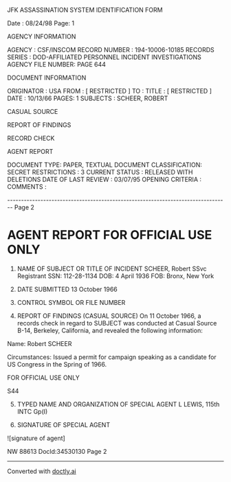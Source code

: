JFK ASSASSINATION SYSTEM
IDENTIFICATION FORM

Date : 08/24/98
Page: 1

AGENCY INFORMATION

AGENCY : CSF/INSCOM
RECORD NUMBER : 194-10006-10185
RECORDS SERIES : DOD-AFFILIATED PERSONNEL INCIDENT INVESTIGATIONS
AGENCY FILE NUMBER: PAGE 644

DOCUMENT INFORMATION

ORIGINATOR : USA
FROM : [ RESTRICTED ]
TO :
TITLE : [ RESTRICTED ]
DATE : 10/13/66
PAGES: 1
SUBJECTS : SCHEER, ROBERT

CASUAL SOURCE

REPORT OF FINDINGS

RECORD CHECK

AGENT REPORT

DOCUMENT TYPE: PAPER, TEXTUAL DOCUMENT
CLASSIFICATION: SECRET
RESTRICTIONS : 3
CURRENT STATUS : RELEASED WITH DELETIONS
DATE OF LAST REVIEW : 03/07/95
OPENING CRITERIA :
COMMENTS :


-------------------------------------------------------------------------------- Page 2

# AGENT REPORT FOR OFFICIAL USE ONLY

1. NAME OF SUBJECT OR TITLE OF INCIDENT
   SCHEER, Robert
   SSvc Registrant SSN: 112-28-1134
   DOB: 4 April 1936
   FOB: Bronx, New York

2. DATE SUBMITTED
   13 October 1966

3. CONTROL SYMBOL OR FILE NUMBER

4. REPORT OF FINDINGS
   (CASUAL SOURCE) On 11 October 1966, a records check in regard to SUBJECT was conducted at Casual Source B-14, Berkeley, California, and revealed the following information:

Name: Robert SCHEER

Circumstances: Issued a permit for campaign speaking as a candidate for US Congress in the Spring of 1966.

FOR OFFICIAL USE ONLY

S44

5. TYPED NAME AND ORGANIZATION OF SPECIAL AGENT
   L LEWIS, 115th INTC Gp(I)

6. SIGNATURE OF SPECIAL AGENT

![signature of agent]

NW 88613 Docld:34530130 Page 2


---
Converted with [doctly.ai](https://doctly.ai)